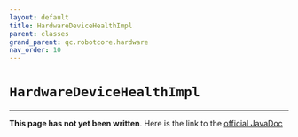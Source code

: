 ```yaml
---
layout: default
title: HardwareDeviceHealthImpl
parent: classes
grand_parent: qc.robotcore.hardware
nav_order: 10
---
```

# `HardwareDeviceHealthImpl`
---
**This page has not yet been written**. Here is the link to the [official JavaDoc](https://ftctechnh.github.io/ftc_app/doc/javadoc/com/qualcomm/robotcore/hardware/HardwareDeviceHealthImpl.html)
        